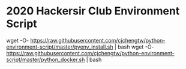 # 2020 Hackersir Club Environment Script

wget -O- https://raw.githubusercontent.com/cjchengtw/python-environment-script/master/pyenv_install.sh | bash
wget -O- https://raw.githubusercontent.com/cjchengtw/python-environment-script/master/python_docker.sh | bash
